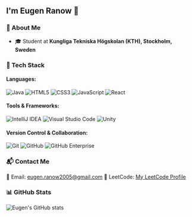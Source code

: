 ## I'm Eugen Ranow 👋

### 🌱 About Me
- 🎓 Student at **Kungliga Tekniska Högskolan (KTH), Stockholm, Sweden**

### 🚀 Tech Stack
#### Languages:
![Java](https://img.shields.io/badge/Java-ED8B00?style=for-the-badge&logo=java&logoColor=white)
![HTML5](https://img.shields.io/badge/HTML5-E34F26?style=for-the-badge&logo=html5&logoColor=white)
![CSS3](https://img.shields.io/badge/CSS3-1572B6?style=for-the-badge&logo=css3&logoColor=white)
![JavaScript](https://img.shields.io/badge/JavaScript-F7DF1E?style=for-the-badge&logo=javascript&logoColor=black)
![React](https://img.shields.io/badge/React-61DAFB?style=for-the-badge&logo=react&logoColor=black)

#### Tools & Frameworks:
![IntelliJ IDEA](https://img.shields.io/badge/IntelliJ_IDEA-000000?style=for-the-badge&logo=intellij-idea&logoColor=white)
![Visual Studio Code](https://img.shields.io/badge/VS%20Code-007ACC?style=for-the-badge&logo=visual-studio-code&logoColor=white)
![Unity](https://img.shields.io/badge/Unity-100000?style=for-the-badge&logo=unity&logoColor=white)

#### Version Control & Collaboration:
![Git](https://img.shields.io/badge/Git-F05032?style=for-the-badge&logo=git&logoColor=white)
![GitHub](https://img.shields.io/badge/GitHub-181717?style=for-the-badge&logo=github&logoColor=white)
![GitHub Enterprise](https://img.shields.io/badge/GitHub%20Enterprise-000000?style=for-the-badge&logo=github&logoColor=white)

### 📬 Contact Me
📧 Email: [eugen.ranow2005@gmail.com](mailto:eugen.ranow2005@gmail.com)
🔗 LeetCode: [My LeetCode Profile](https://leetcode.com/u/Eugen17/)

### 📊 GitHub Stats
![Eugen's GitHub stats](https://github-readme-stats.vercel.app/api?username=eugenrmain&show_icons=true&theme=tokyonight)

